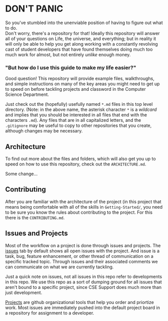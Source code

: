 # DON'T PANIC

So you've stumbled into the unenviable position of having to figure out what to do.  
Don't worry, there's a repository for that! Ideally this repository will answer 
all of your questions on Life, the universe, and everything; but in reality it 
will only be able to help you get along working with a constantly revolving cast of
student developers that have found themselves doing much too much work for almost,
but not entirely *unlike* enough money.

### "But how do I use this guide to make my life easier?"
Good question!
This repository will provide example files, walkthroughs, and simple instructions on
many of the key areas you might need to get up to speed on before tackling projects
and classword in the Computer Science Department. 

Just check out the (hopefully) usefully named `*.md` files in this top 
level directory. (Note: in the above name, the asterisk character `*` is a *wildcard*
and implies that you should be interested in all files that end with the characters 
`.md`). Any files that are in all capitalized letters, and the `.gitignore`  may be 
useful to copy to other repositories that you create, although changes may be 
necessary. 

## Architecture

To find out more about the files and folders, which will also get you up to speed on
how to use this repository, check out the `ARCHITECTURE.md`. 

Some change...

## Contributing

After you are familiar with the architecture of the project (in this project that means
being comfortable with all of the skills in `Getting-Started/`, you need to be sure you
know the rules about contributing to the project. For this there is the `CONTRIBUTING.md`.

## Issues and Projects

Most of the workflow on a project is done through issues and projects.  The [issues](https://github.com/cse-devteam/Programmers-Guide-to-the-Galaxy/issues)
tab by default shows all open issues with the project. And issue is a task, bug, feature 
enhancement, or other thread of communication on a specific tracked topic. Through issues
and their associated comments we can communicate on what we are currently tackling.

Just a quick note on issues, not all issues in this repo refer to developments in this repo. 
We use this repo as a sort of dumping ground for all issues that aren't bound to a specific 
project, since CSE Support does much more than just development.

[Projects](https://github.com/cse-devteam/Programmers-Guide-to-the-Galaxy/projects) are github
organizational tools that help you order and priortize work. Most issues are immediately pushed
into the default project board in a repository for assignment to a developer.


